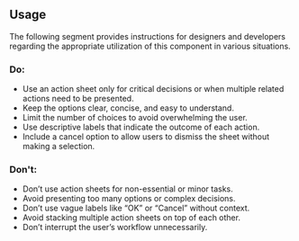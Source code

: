 <ComponentHeading name="Action Sheet"></ComponentHeading>

<TableOfContents></TableOfContents>

## Usage

The following segment provides instructions for designers and developers regarding the appropriate utilization of this
component in various situations.

### Do:

- Use an action sheet only for critical decisions or when multiple related actions need to be presented.
- Keep the options clear, concise, and easy to understand.
- Limit the number of choices to avoid overwhelming the user.
- Use descriptive labels that indicate the outcome of each action.
- Include a cancel option to allow users to dismiss the sheet without making a selection.

### Don't:

- Don’t use action sheets for non-essential or minor tasks.
- Avoid presenting too many options or complex decisions.
- Don’t use vague labels like “OK” or “Cancel” without context.
- Avoid stacking multiple action sheets on top of each other.
- Don’t interrupt the user’s workflow unnecessarily.

